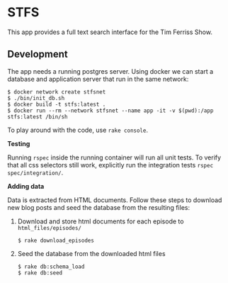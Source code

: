 # STFS

This app provides a full text search interface for the Tim Ferriss Show.

## Development

The app needs a running postgres server. Using docker we can start a database and application server that run in the same network:

```shell
$ docker network create stfsnet
$ ./bin/init_db.sh
$ docker build -t stfs:latest .
$ docker run --rm --network stfsnet --name app -it -v $(pwd):/app stfs:latest /bin/sh
```

To play around with the code, use `rake console`.

**Testing**

Running `rspec` inside the running container will run all unit tests. To verify that all css selectors still work, explicitly run the integration tests `rspec spec/integration/`.

**Adding data**

Data is extracted from HTML documents. Follow these steps to download new blog posts and seed the database from the resulting files:

1. Download and store html documents for each episode to `html_files/episodes/`
   ```shell
   $ rake download_episodes
   ```
2. Seed the database from the downloaded html files
   ```shell
   $ rake db:schema_load
   $ rake db:seed
   ```
